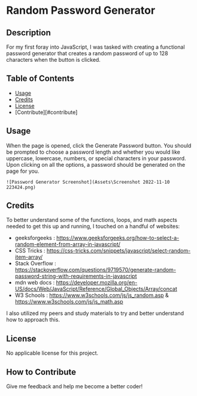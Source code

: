 # Random Password Generator

## Description

For my first foray into JavaScript, I was tasked with creating a functional password generator that creates a random password of up to 128 characters when the button is clicked.

## Table of Contents

- [Usage](#usage)
- [Credits](#credits)
- [License](#license)
- [Contribute][#contribute]

## Usage

When the page is opened, click the Generate Password button. You should be prompted to choose a password length and whether you would like uppercase, lowercase, numbers, or special characters in your password. Upon clicking on all the options, a password should be generated on the page for you.

    ![Password Generator Screenshot](Assets\Screenshot 2022-11-10 223424.png)
   

## Credits
 
To better understand some of the functions, loops, and math aspects needed to get this up and running, I touched on a handful of websites:

- geeksforgeeks : https://www.geeksforgeeks.org/how-to-select-a-random-element-from-array-in-javascript/
- CSS Tricks : https://css-tricks.com/snippets/javascript/select-random-item-array/
- Stack Overflow : https://stackoverflow.com/questions/9719570/generate-random-password-string-with-requirements-in-javascript
- mdn web docs : https://developer.mozilla.org/en-US/docs/Web/JavaScript/Reference/Global_Objects/Array/concat 
- W3 Schools : https://www.w3schools.com/js/js_random.asp & https://www.w3schools.com/js/js_math.asp 

I also utilized my peers and study materials to try and better understand how to approach this.

## License

No applicable license for this project.

## How to Contribute
Give me feedback and help me become a better coder!
